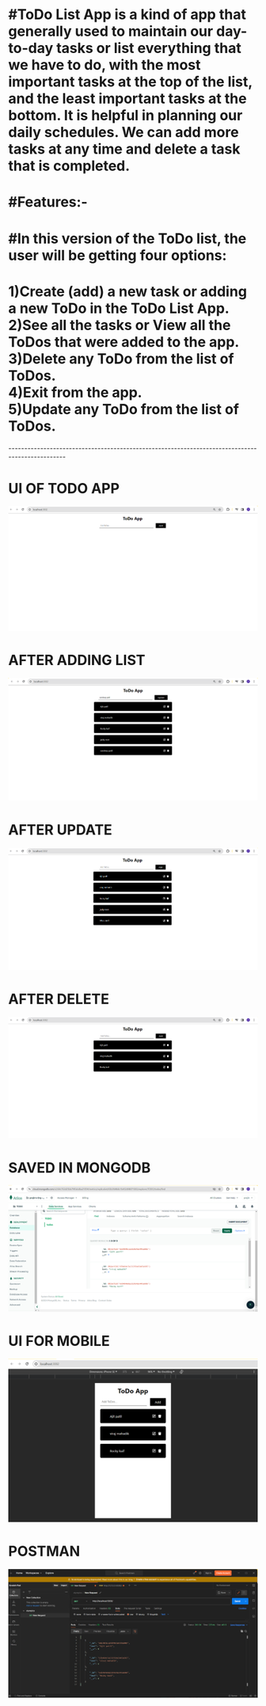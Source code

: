 <h1>#ToDo List App is a kind of app that generally used to maintain our day-to-day tasks or list everything that we have to do, with the most important tasks at the top of the list, and the least important tasks at the bottom. It is helpful in planning our daily schedules. We can add more tasks at any time and delete a task that is completed. </h1>

<h1>#Features:-</h1>

<h1>#In this version of the ToDo list, the user will be getting four options:</h1>

<h1>1)Create (add) a new task or adding a new ToDo in the ToDo List App.<br>
2)See all the tasks or View all the ToDos that were added to the app.<br>
3)Delete any ToDo from the list of ToDos.<br>
4)Exit from the app.<br>
5)Update any ToDo from the list of ToDos.<br>
</h1>
------------------------------------------------------------------------------------------------

<h1>UI OF TODO APP</h1>

![logo](https://github.com/prajinpatil42/ToDo_App/blob/main/Images/1.png)
<h1>AFTER ADDING LIST</h1>

![logo](https://github.com/prajinpatil42/ToDo_App/blob/main/Images/2.png)
<h1>AFTER UPDATE</h1>

![logo](https://github.com/prajinpatil42/ToDo_App/blob/main/Images/3.png)
<h1>AFTER DELETE</h1>

![logo](https://github.com/prajinpatil42/ToDo_App/blob/main/Images/4.png)
<h1>SAVED IN MONGODB</h1>

![logo](https://github.com/prajinpatil42/ToDo_App/blob/main/Images/5.png)
<h1>UI FOR MOBILE</h1>

![logo](https://github.com/prajinpatil42/ToDo_App/blob/main/Images/6.png)
<h1>POSTMAN</h1>

![logo](https://github.com/prajinpatil42/ToDo_App/blob/main/Images/7.png)















